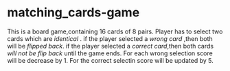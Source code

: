 # matching_cards-game

This is a board game,containing 16 cards of 8 pairs.
Player has to select two cards which are *identical* .
if the player selected a *wrong card* ,then both will be *flipped back*.
if the player selected a *correct card*,then both cards *will not be flip back* until the game ends.
For each wrong selection score will be decrease by 1.
For the correct selectin score will be updated by 5.
